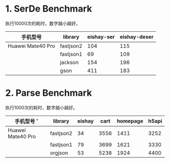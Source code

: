 
# 1. SerDe Benchmark
执行10000次的耗时，数字越小越好。

| 	 手机型号            | 	library	 | 	eishay-ser	 | 	eishay-deser	 | 		
|-------------------|-----------|--------------|----------------|
| Huawei Mate40 Pro | fastjson2 | 		104        | 	115	          |
| 	                 | fastjson1 | 	    69      | 	109	          |
| 	                 | jackson   | 	   154      | 		196          |
| 	                 | gson      | 	   411      | 		183          |


# 2. Parse Benchmark
执行1000次的耗时，数字越小越好。

| 	 手机型号    ˚       | 	library	 | 	eishay	 | cart | 	homepage	 | 		 	h5api	 |
|-------------------|-----------|----------|------|------------|------------|
| Huawei Mate40 Pro | fastjson2 | 		34     | 3556 | 1411       | 3252       |
| 	                 | fastjson1 | 	     79 | 3699 | 1621       | 3330       |
| 	                 | orgjson   | 	   53   | 5238 | 1924       | 4400       |
